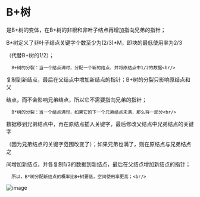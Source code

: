 # B+树

是B+树的变体，在B+树的非根和非叶子结点再增加指向兄弟的指针；<br/>

B*树定义了非叶子结点关键字个数至少为(2/3)*M，即块的最低使用率为2/3<br/>

（代替B+树的1/2）；<br/>

      B+树的分裂：当一个结点满时，分配一个新的结点，并将原结点中1/2的数据<br/>

复制到新结点，最后在父结点中增加新结点的指针；B+树的分裂只影响原结点和父<br/>

结点，而不会影响兄弟结点，所以它不需要指向兄弟的指针；<br/>

      B*树的分裂：当一个结点满时，如果它的下一个兄弟结点未满，那么将一部分<br/>

数据移到兄弟结点中，再在原结点插入关键字，最后修改父结点中兄弟结点的关键字<br/>

（因为兄弟结点的关键字范围改变了）；如果兄弟也满了，则在原结点与兄弟结点之<br/>

间增加新结点，并各复制1/3的数据到新结点，最后在父结点增加新结点的指针；<br/>

      所以，B*树分配新结点的概率比B+树要低，空间使用率更高；<br/>
      
![image](https://user-images.githubusercontent.com/87458342/129178572-308bc62b-78b1-44bb-b58a-73cafd82e997.png)

